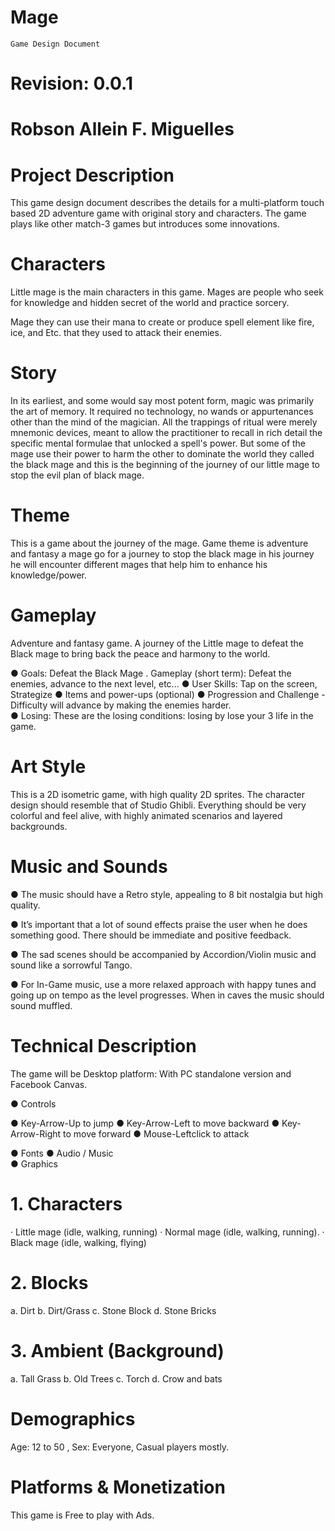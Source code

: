 # Mage
   	Game Design Document

               	 
# Revision: 0.0.1 
 
# Robson Allein F. Miguelles

 
# Project Description
 
This game design document describes the details for a multi-platform touch based 2D adventure game with original story and characters. The game plays like other match-3 games but introduces some innovations.
 
# Characters
 
Little mage is the main characters in this game. Mages are people who seek for knowledge and hidden secret of the world and practice sorcery.
 
Mage they can use their mana to create or produce spell element like fire, ice, and Etc. that they used to attack their enemies.
 
# Story
In its earliest, and some would say most potent form, magic was primarily the art of memory. It required no technology, no wands or appurtenances other than the mind of the magician. All the trappings of ritual were merely mnemonic devices, meant to allow the practitioner to recall in rich detail the specific mental formulae that unlocked a spell's power. But some of the mage use their power to harm the other to dominate the world they called the black mage and this is the beginning of the journey of our little mage to stop the evil plan of black mage.
 
# Theme
This is a game about the journey of the mage. Game theme is adventure and fantasy a mage go for a journey to stop the black mage in his journey he will encounter different mages that help him to enhance his knowledge/power.
 
# Gameplay
Adventure and fantasy game. A journey of the Little mage to defeat the Black mage to bring back the peace and harmony to the world.
 
●     Goals: Defeat the Black Mage . Gameplay (short term): Defeat the enemies, advance to the next level, etc...
●     User Skills: Tap on the screen, Strategize
●     Items and power-ups (optional)
●     Progression and Challenge - Difficulty will advance by making the enemies harder.    	
●     Losing: These are the losing conditions: losing by lose your 3 life in the game.
 
# Art Style
This is a 2D isometric game, with high quality 2D sprites. The character design should resemble that of Studio Ghibli. Everything should be very colorful and feel alive, with highly animated scenarios and layered backgrounds.
 
# Music and Sounds
●     The music should have a Retro style, appealing to 8 bit nostalgia but high quality.
                                                                                	
●     It’s important that a lot of sound effects praise the user when he does something good. There should be immediate and positive feedback.
                                                                                	
                                                                                	
●     The sad scenes should be accompanied by Accordion/Violin music and sound like a sorrowful Tango.
                                                                                	
●     For In-Game music, use a more relaxed approach with happy tunes and going up on tempo as the level progresses. When in caves the music should sound muffled.

# Technical Description
The game will be Desktop platform: With PC standalone version and Facebook Canvas.
 
●     Controls
 
●     Key-Arrow-Up to jump
●     Key-Arrow-Left to move backward
●     Key-Arrow-Right to move forward
●     Mouse-Leftclick to attack
 
●     Fonts
●     Audio / Music  
●     Graphics
# 1.	Characters
·         Little mage (idle, walking, running)
·         Normal mage (idle, walking, running).
·         Black mage (idle, walking, flying)
 
# 2.	Blocks
a.	Dirt
b.	Dirt/Grass
c. 	Stone Block
d.	Stone Bricks
 
# 3.	Ambient (Background)
a.	Tall Grass
b.	Old Trees
c. 	Torch
d.	Crow and bats
 
# Demographics
Age: 12 to 50 , Sex: Everyone, Casual players mostly.
# Platforms & Monetization
This game is Free to play with Ads.
